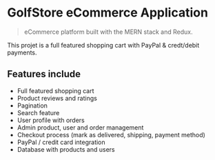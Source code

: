 # GolfStore eCommerce Application

> eCommerce platform built with the MERN stack and Redux.

This projet is a full featured shopping cart with PayPal & credt/debit payments.

## Features include
- Full featured shopping cart
- Product reviews and ratings
- Pagination
- Search feature
- User profile with orders
- Admin product, user and order management
- Checkout process (mark as delivered, shipping, payment method)
- PayPal / credit card integration
- Database with products and users
